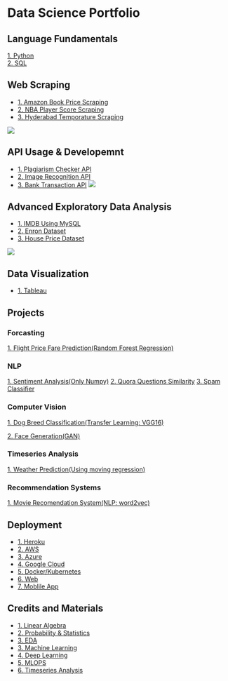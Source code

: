 # Data Science Portfolio

## Language Fundamentals
[1. Python]( https://github.com/mHamzaArain/PyhtonFinal )</br>
[2. SQL](  )

## Web Scraping 
* [1. Amazon Book Price Scraping]( https://github.com/mHamzaArain/Web_scraping/tree/master/Scrapy/Projects/amazon/amazon )
* [2. NBA Player Score Scraping]( https://github.com/mHamzaArain/Web_scraping/tree/master/Scrapy/Projects/nba )
* [3. Hyderabad Temporature Scraping]( https://github.com/mHamzaArain/weather-prediction/tree/master/xlsx%20data )

![](/images/positions_by_state.png)

## API Usage & Developemnt
* [1. Plagiarism Checker API]( https://github.com/mHamzaArain/-PlagiarismAPI )
* [2. Image Recognition API]( https://github.com/mHamzaArain/ImageRecognitionAPI- )
* [3. Bank Transaction API]( https://github.com/mHamzaArain/BankTransactionAPI )
![](/images/positions_by_state.png)

## Advanced Exploratory Data Analysis
* [1. IMDB Using MySQL]( https://github.com/mHamzaArain/imdb_mysql_eda )
* [2. Enron Dataset]( https://github.com/mHamzaArain/enron_fraud_emials_analysis )
* [3. House Price Dataset]( https://github.com/mHamzaArain/House-Prices---Advanced-Regression-Techniques )

![](/images/positions_by_state.png)

## Data Visualization
* [1. Tableau]()

## Projects
### Forcasting
[1. Flight Price Fare Prediction(Random Forest Regression)]( https://github.com/mHamzaArain/flight-price-fare-prediction )
### NLP
[1. Sentiment Analysis(Only Numpy)]( https://github.com/mHamzaArain/Sentiment_Analysis_Scratch )
[2. Quora Questions Similarity]( https://github.com/mHamzaArain/QuoraQuestionSimilarity )
[3. Spam Classifier]( https://github.com/mHamzaArain/SpamClassifier )
### Computer Vision 
[1. Dog Breed Classification(Transfer Learning: VGG16)]( https://github.com/mHamzaArain/dog_breed_classification_cnn )

[2. Face Generation(GAN)]( https://github.com/mHamzaArain/FaceGeneration_GAN )

### Timeseries Analysis
[1. Weather Prediction(Using moving regression)]( https://github.com/mHamzaArain/Time_Series_Analysis )
### Recommendation Systems
[1. Movie Recomendation System(NLP: word2vec)]( https://github.com/mHamzaArain/movie_recommendation )

## Deployment
* [1. Heroku]()
* [2. AWS]()
* [3. Azure]()
* [4. Google Cloud]()
* [5. Docker/Kubernetes]()
* [6. Web]()
* [7. Moblile App]()

## Credits and Materials
* [1. Linear Algebra]( https://github.com/mHamzaArain/portfolio/blob/main/materials/01_linear_algebra )
* [2. Probability & Statistics]( https://github.com/mHamzaArain/portfolio/tree/main/materials/03_probability_statistics )
* [3. EDA]( https://github.com/mHamzaArain/portfolio/tree/main/materials/02_eda )
* [3. Machine Learning]()
* [4. Deep Learning]()
* [5. MLOPS]()
* [6. Timeseries Analysis]()


